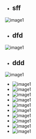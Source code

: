 
* ## sff
![image1](https://github.com/tsangiotis/JekyllForAndroid/blob/master/imagesAndApp/device-2017-06-21-194520.png)
* ## dfd
![image1](https://github.com/tsangiotis/JekyllForAndroid/blob/master/imagesAndApp/device-2017-06-21-194434.png)

* ## ddd
![image1](https://github.com/tsangiotis/JekyllForAndroid/blob/master/imagesAndApp/device-2017-06-21-194416.png)
* ![image1](https://github.com/tsangiotis/JekyllForAndroid/blob/master/imagesAndApp/device-2017-06-21-194402.png)
* ![image1](https://github.com/tsangiotis/JekyllForAndroid/blob/master/imagesAndApp/device-2017-06-21-194340.png)
* ![image1](https://github.com/tsangiotis/JekyllForAndroid/blob/master/imagesAndApp/device-2017-06-21-194318.png)
* ![image1](https://github.com/tsangiotis/JekyllForAndroid/blob/master/imagesAndApp/device-2017-06-21-194250.png)
* ![image1](https://github.com/tsangiotis/JekyllForAndroid/blob/master/imagesAndApp/device-2017-06-21-194232.png)
* ![image1](https://github.com/tsangiotis/JekyllForAndroid/blob/master/imagesAndApp/device-2017-06-21-193931.png)
* ![image1](https://github.com/tsangiotis/JekyllForAndroid/blob/master/imagesAndApp/device-2017-06-21-193849.png)
* ![image1](https://github.com/tsangiotis/JekyllForAndroid/blob/master/imagesAndApp/QQ%E6%88%AA%E5%9B%BE20170621195223.png)
* ![image1](https://github.com/tsangiotis/JekyllForAndroid/blob/master/imagesAndApp/QQ%E6%88%AA%E5%9B%BE20170621195213.png)
* ![image1](https://github.com/tsangiotis/JekyllForAndroid/blob/master/imagesAndApp/QQ%E6%88%AA%E5%9B%BE20170621195140.png)